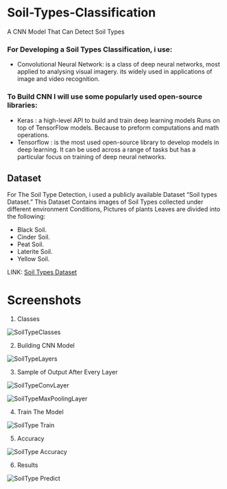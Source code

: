 # Soil-Types-Classification
A CNN Model That Can Detect Soil Types 
### For Developing a Soil Types Classification, i use:
* Convolutional Neural Network: is a class of deep neural networks, most applied to analysing visual imagery. its widely used in applications of image and video recognition.
### To Build CNN I will use some popularly used open-source libraries:
* Keras : a high-level API to build and train deep learning models Runs on top of TensorFlow models. Because to preform computations and math operations.
* Tensorflow : is the most used open-source library to develop models in deep learning. It can be used across a range of tasks but has a particular focus on training of deep neural networks.
## Dataset 
For The Soil Type Detection, i used a publicly available Dataset “Soil types Dataset.”
This Dataset Contains images of Soil Types collected under different environment Conditions, Pictures of plants Leaves are divided into the following:
* Black Soil. 
* Cinder Soil. 
* Peat Soil. 
* Laterite Soil. 
* Yellow Soil.

LINK: [Soil Types Dataset](https://www.kaggle.com/prasanshasatpathy/soil-types)

# Screenshots
1. Classes

![SoilTypeClasses](https://user-images.githubusercontent.com/72968986/127050207-d2972bb7-e999-422c-bbc4-be1779c4f292.png)

2. Building CNN Model

![SoilTypeLayers](https://user-images.githubusercontent.com/72968986/127050434-79529a52-e281-4441-a094-215ee7b75905.png)

3. Sample of Output After Every Layer

![SoilTypeConvLayer](https://user-images.githubusercontent.com/72968986/127050584-13838d16-1ae3-461a-8632-d51a2020a4f1.png)

![SoilTypeMaxPoolingLayer](https://user-images.githubusercontent.com/72968986/127050649-c952d701-b3c3-4156-8b69-121cbd6bf4ef.png)

4. Train The Model

![SoilType Train](https://user-images.githubusercontent.com/72968986/127050764-4ec289e0-8b6f-4a3d-b48c-b3bf9b43c00a.png)

5. Accuracy

![SoilType Accuracy](https://user-images.githubusercontent.com/72968986/127050807-8ea34950-be03-4f00-8b86-7d77302586c3.png)

6. Results

![SoilType Predict](https://user-images.githubusercontent.com/72968986/127050904-aadf4c8e-d8d8-4073-a4b1-9d52f7c4f9e0.png)





